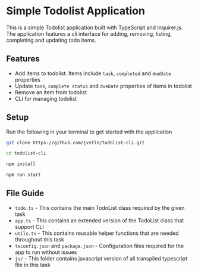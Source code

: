 # Simple Todolist Application

This is a simple Todolist application built with TypeScript and Inquirer.js. The application features a cli interface for adding, removing, listing, completing and updating todo items.

## Features

- Add items to todolist. Items include `task`, `completed` and `dueDate` properties
- Update `task`, `complete status` and `dueDate` properties of items in todolist
- Remove an item from todolist
- CLI for managing todolist

## Setup

Run the following in your terminal to get started with the application

```bash
git clone https://github.com/jvstln/todolist-cli.git

cd todolist-cli

npm install

npm run start
```

## File Guide

- `todo.ts` - This contains the main TodoList class required by the given task
- `app.ts` - This contains an extended version of the TodoList class that support CLI
- `utils.ts` - This contains reusable helper functions that are needed throughout this task
- `tsconfig.json` and `package.json` - Configuration files required for the app to run without issues
- `js/` - This folder contains javascript version of all transpiled typescript file in this task
